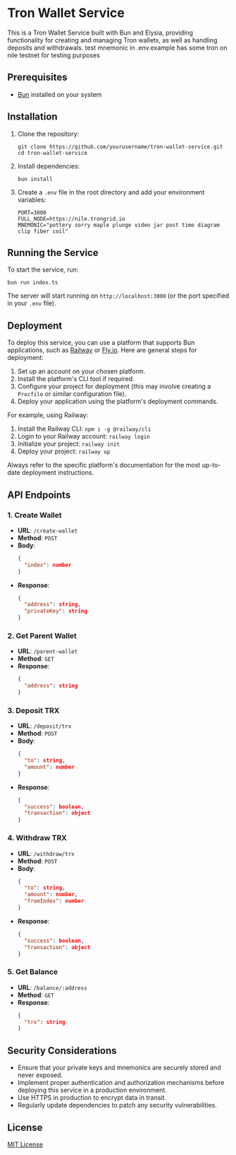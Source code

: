 # Tron Wallet Service

This is a Tron Wallet Service built with Bun and Elysia, providing functionality for creating and managing Tron wallets, as well as handling deposits and withdrawals. test mnemonic in .env.example has some tron on nile testnet for testing purposes

## Prerequisites

- [Bun](https://bun.sh/) installed on your system

## Installation

1. Clone the repository:
   ```
   git clone https://github.com/yourusername/tron-wallet-service.git
   cd tron-wallet-service
   ```

2. Install dependencies:
   ```
   bun install
   ```

3. Create a `.env` file in the root directory and add your environment variables:
   ```
   PORT=3000
   FULL_NODE=https://nile.trongrid.io
   MNEMONIC="pottery sorry maple plunge video jar post time diagram clip fiber coil"
   ```

## Running the Service

To start the service, run:

```
bun run index.ts
```

The server will start running on `http://localhost:3000` (or the port specified in your `.env` file).

## Deployment

To deploy this service, you can use a platform that supports Bun applications, such as [Railway](https://railway.app/) or [Fly.io](https://fly.io/). Here are general steps for deployment:

1. Set up an account on your chosen platform.
2. Install the platform's CLI tool if required.
3. Configure your project for deployment (this may involve creating a `Procfile` or similar configuration file).
4. Deploy your application using the platform's deployment commands.

For example, using Railway:

1. Install the Railway CLI: `npm i -g @railway/cli`
2. Login to your Railway account: `railway login`
3. Initialize your project: `railway init`
4. Deploy your project: `railway up`

Always refer to the specific platform's documentation for the most up-to-date deployment instructions.

## API Endpoints

### 1. Create Wallet

- **URL**: `/create-wallet`
- **Method**: `POST`
- **Body**:
  ```json
  {
    "index": number
  }
  ```
- **Response**:
  ```json
  {
    "address": string,
    "privateKey": string
  }
  ```

### 2. Get Parent Wallet

- **URL**: `/parent-wallet`
- **Method**: `GET`
- **Response**:
  ```json
  {
    "address": string
  }
  ```

### 3. Deposit TRX

- **URL**: `/deposit/trx`
- **Method**: `POST`
- **Body**:
  ```json
  {
    "to": string,
    "amount": number
  }
  ```
- **Response**:
  ```json
  {
    "success": boolean,
    "transaction": object
  }
  ```

### 4. Withdraw TRX

- **URL**: `/withdraw/trx`
- **Method**: `POST`
- **Body**:
  ```json
  {
    "to": string,
    "amount": number,
    "fromIndex": number
  }
  ```
- **Response**:
  ```json
  {
    "success": boolean,
    "transaction": object
  }
  ```

### 5. Get Balance

- **URL**: `/balance/:address`
- **Method**: `GET`
- **Response**:
  ```json
  {
    "trx": string
  }
  ```

## Security Considerations

- Ensure that your private keys and mnemonics are securely stored and never exposed.
- Implement proper authentication and authorization mechanisms before deploying this service in a production environment.
- Use HTTPS in production to encrypt data in transit.
- Regularly update dependencies to patch any security vulnerabilities.

## License

[MIT License](LICENSE)